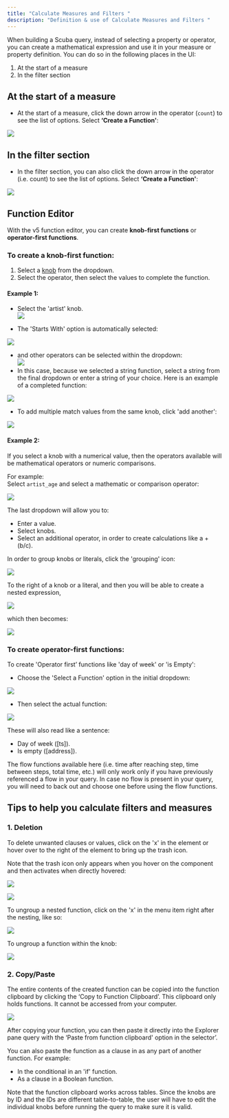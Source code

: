 ```yaml
---
title: "Calculate Measures and Filters "
description: "Definition & use of Calculate Measures and Filters "
---
```

When building a Scuba query, instead of selecting a property or operator, you can create a mathematical expression and use it in your measure or property definition. You can do so in the following places in the UI:

1. At the start of a measure
2. In the filter section

## At the start of a measure

- At the start of a measure, click the down arrow in the operator (`count`) to see the list of options. Select **‘Create a Function'**:

![](./attachments/opeator.png)

## In the filter section

- In the filter section, you can also click the down arrow in the operator (i.e. count) to see the list of options. Select **‘Create a Function'**:

![](./attachments/filtered%20to.png)

## Function Editor

With the v5 function editor, you can create **knob-first functions** or **operator-first functions**.

### To create a knob-first function:

1. Select a [knob](/measure_iq/glossary/knowledge-object-knob) from the dropdown.
2. Select the operator, then select the values to complete the function.

#### Example 1:  

- Select the 'artist' knob.  
![](./attachments/select_artist.png)
  
- The 'Starts With' option is automatically selected:

![](./attachments/f583c2383a.png)

- and other operators can be selected within the dropdown:  
![](./attachments/other_operators.png)
- In this case, because we selected a string function, select a string from the final dropdown or enter a string of your choice. Here is an example of a completed function:

![](./attachments/bc8479b515.png)

- To add multiple match values from the same knob, click 'add another':

![](./attachments/c87fb7f52c.png)

#### Example 2:

If you select a knob with a numerical value, then the operators available will be mathematical operators or numeric comparisons.

For example:  
Select `artist_age` and select a mathematic or comparison operator:

![](./attachments/e2611ca1b9.png)

The last dropdown will allow you to:

- Enter a value.
- Select knobs.
- Select an additional operator, in order to create calculations like a + (b/c).

In order to group knobs or literals, click the 'grouping' icon:

![](./attachments/group%20icon.png)

To the right of a knob or a literal, and then you will be able to create a nested expression,

![](./attachments/5b33b99910.png)

which then becomes:

![](./attachments/4f6fdf1b93.png)

### To create operator-first functions:

To create 'Operator first’ functions like 'day of week' or 'is Empty':

- Choose the 'Select a Function' option in the initial dropdown:

![](./attachments/6477c4e48f.png)

- Then select the actual function:

![](./attachments/c44302c60d.png)

These will also read like a sentence:

- Day of week (\[ts\]).
- Is empty (\[address\]).

The flow functions available here (i.e. time after reaching step, time between steps, total time, etc.) will only work only if you have previously referenced a flow in your query. In case no flow is present in your query, you will need to back out and choose one before using the flow functions.

## Tips to help you calculate filters and measures

### 1\. Deletion

To delete unwanted clauses or values, click on the 'x' in the element or hover over to the right of the element to bring up the trash icon.

Note that the trash icon only appears when you hover on the component and then activates when directly hovered:

![](./attachments/513cd333c6.png)

![](./attachments/635ed6e9ac.png)

To ungroup a nested function, click on the 'x' in the menu item right after the nesting, like so:

![](./attachments/3c06a86c38.png)

To ungroup a function within the knob:

![](./attachments/446075c18c.png)

### 2\. Copy/Paste

The entire contents of the created function can be copied into the function clipboard by clicking the ‘Copy to Function Clipboard’. This clipboard only holds functions. It cannot be accessed from your computer.

![](./attachments/copy_paste.png)

After copying your function, you can then paste it directly into the Explorer pane query with the ‘Paste from function clipboard' option in the selector’.

You can also paste the function as a clause in as any part of another function. For example:

- In the conditional in an 'if' function.
- As a clause in a Boolean function.

Note that the function clipboard works across tables. Since the knobs are by ID and the IDs are different table-to-table, the user will have to edit the individual knobs before running the query to make sure it is valid.